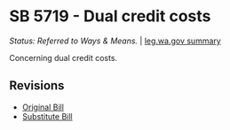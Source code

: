# SB 5719 - Dual credit costs
*Status: Referred to Ways & Means.* | [leg.wa.gov summary](https://app.leg.wa.gov/billsummary?BillNumber=5719&Year=2021)

Concerning dual credit costs.

## Revisions
* [Original Bill](1/)
* [Substitute Bill](S/)